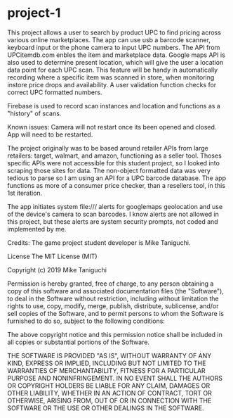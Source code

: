 # project-1
This project allows a user to search by product UPC to find pricing across various online marketplaces. The app can use usb a barcode scanner, keyboard input or the phone camera to input UPC numbers. The API from UPCitemdb.com enbles the item and marketplace data. Google maps API is also used to determine present location, which will give the user a location data point for each UPC scan. This feature will be handy in automatically recording where a specific item was scanned in store, when monitoring instore price drops and availability. A user validation function checks for correct UPC formatted numbers. 

Firebase is used to record scan instances and location and functions as a "history" of scans.

Known issues: Camera will not restart once its been opened and closed. App will need to be restarted.

The project originally was to be based around retailer APIs from large retailers: target, walmart, and amazon, functioning as a seller tool. Thoses specific APIs were not accessible for this student project, so I looked into scraping those sites for data. The non-object formatted data was very tedious to parse so I am using an API for a UPC barcode database. The app functions as more of a consumer price checker, than a resellers tool, in this 1st iteration.

The app initiates system file:/// alerts for googlemaps geolocation and use of the device's camera to scan barcodes. I know alerts are not allowed in this project, but these alerts are system security prompts, not coded and implemented by me.

Credits: The game project student developer is Mike Taniguchi.

License The MIT License (MIT)

Copyright (c) 2019 Mike Taniguchi

Permission is hereby granted, free of charge, to any person obtaining a copy of this software and associated documentation files (the "Software"), to deal in the Software without restriction, including without limitation the rights to use, copy, modify, merge, publish, distribute, sublicense, and/or sell copies of the Software, and to permit persons to whom the Software is furnished to do so, subject to the following conditions:

The above copyright notice and this permission notice shall be included in all copies or substantial portions of the Software.

THE SOFTWARE IS PROVIDED "AS IS", WITHOUT WARRANTY OF ANY KIND, EXPRESS OR IMPLIED, INCLUDING BUT NOT LIMITED TO THE WARRANTIES OF MERCHANTABILITY, FITNESS FOR A PARTICULAR PURPOSE AND NONINFRINGEMENT. IN NO EVENT SHALL THE AUTHORS OR COPYRIGHT HOLDERS BE LIABLE FOR ANY CLAIM, DAMAGES OR OTHER LIABILITY, WHETHER IN AN ACTION OF CONTRACT, TORT OR OTHERWISE, ARISING FROM, OUT OF OR IN CONNECTION WITH THE SOFTWARE OR THE USE OR OTHER DEALINGS IN THE SOFTWARE.
